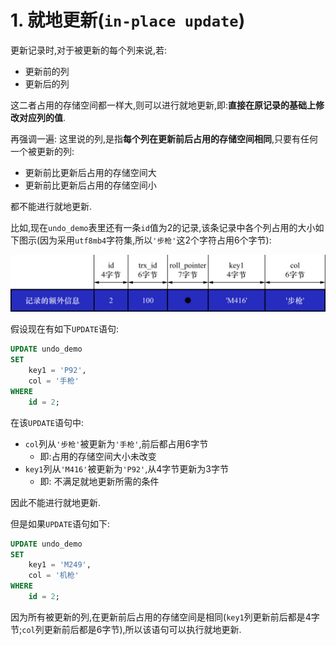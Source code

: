 # 1. 就地更新(`in-place update`)

更新记录时,对于被更新的每个列来说,若:

- 更新前的列
- 更新后的列

这二者占用的存储空间都一样大,则可以进行就地更新,即:**直接在原记录的基础上修改对应列的值**.

再强调一遍: 这里说的列,是指**每个列在更新前后占用的存储空间相同**,只要有任何一个被更新的列:

- 更新前比更新后占用的存储空间大
- 更新前比更新后占用的存储空间小

都不能进行就地更新.

比如,现在`undo_demo`表里还有一条`id`值为2的记录,该条记录中各个列占用的大小如下图示(因为采用`utf8mb4`字符集,所以`'步枪'`这2个字符占用6个字节):

![id为2的聚簇索引记录](./img/id为2的聚簇索引记录.jpg)

假设现在有如下`UPDATE`语句:

```sql
UPDATE undo_demo 
SET
    key1 = 'P92',
    col = '手枪' 
WHERE
    id = 2;
```

在该`UPDATE`语句中:

- `col`列从`'步枪'`被更新为`'手枪'`,前后都占用6字节
  - 即:占用的存储空间大小未改变
- `key1`列从`'M416'`被更新为`'P92'`,从4字节更新为3字节
  - 即: 不满足就地更新所需的条件

因此不能进行就地更新.

但是如果`UPDATE`语句如下:

```sql
UPDATE undo_demo 
SET
    key1 = 'M249',
    col = '机枪' 
WHERE
    id = 2;
```

因为所有被更新的列,在更新前后占用的存储空间是相同(`key1`列更新前后都是4字节;`col`列更新前后都是6字节),所以该语句可以执行就地更新.
